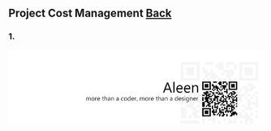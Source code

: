 ## Project Cost Management	[Back](./../projectManagement.md)

### 1. 

<a href="http://aleen42.github.io/" target="_blank" ><img src="./../../pic/tail.gif"></a>
